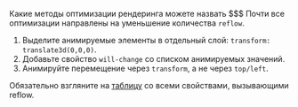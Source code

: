 Какие методы оптимизации рендеринга можете назвать
$$$
Почти все оптимизации направлены на уменьшение количества `reflow`.

1. Выделите анимируемые элементы в отдельный слой: `transform: translate3d(0,0,0)`.
1. Добавьте свойство `will-change` со списком анимируемых значений.
1. Анимируйте перемещение через `transform`, а не через `top/left`.

Обязательно взгляните на <a href="https://csstriggers.com/">таблицу</a> со всеми свойствами, вызывающими reflow.